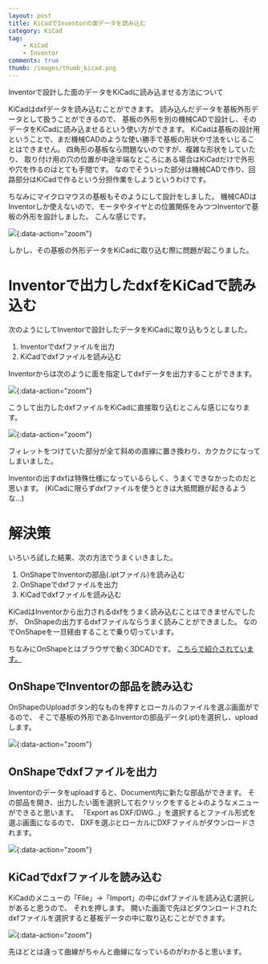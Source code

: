 ```yaml
---
layout: post
title: KiCadでInventorの面データを読み込む
category: KiCad
tag:
    - KiCad
    - Inventor
comments: true
thumb: /images/thumb_kicad.png
---
```

Inventorで設計した面のデータをKiCadに読み込ませる方法について


KiCadはdxfデータを読み込むことができます。
読み込んだデータを基板外形データとして扱うことができるので、
基板の外形を別の機械CADで設計し、そのデータをKiCadに読み込ませるという使い方ができます。
KiCadは基板の設計用ということで、まだ機械CADのような使い勝手で基板の形状や寸法をいじることはできません。
四角形の基板なら問題ないのですが、複雑な形状をしていたり、
取り付け用の穴の位置が中途半端なところにある場合はKiCadだけで外形や穴を作るのはとても手間です。
なのでそういった部分は機械CADで作り、回路部分はKiCadで作るという分担作業をしようというわけです。

ちなみにマイクロマウスの基板もそのようにして設計をしました。
機械CADはInventorしか使えないので、モータやタイヤとの位置関係をみつつInventorで基板の外形を設計しました。
こんな感じです。  

![](/images/mouse_inventor.jpg){:data-action="zoom"}

しかし、その基板の外形データをKiCadに取り込む際に問題が起こりました。


# Inventorで出力したdxfをKiCadで読み込む
次のようにしてInventorで設計したデータをKiCadに取り込もうとしました。

1. Inventorでdxfファイルを出力
2. KiCadでdxfファイルを読み込む

Inventorからは次のように面を指定してdxfデータを出力することができます。

![](/images/indentor_dxf.jpg){:data-action="zoom"}

こうして出力したdxfファイルをKiCadに直接取り込むとこんな感じになります。

![](/images/dxf_kicad1.jpg){:data-action="zoom"}

フィレットをつけていた部分が全て斜めの直線に置き換わり、カクカクになってしまいました。

Inventorの出すdxfは特殊仕様になっているらしく、うまくできなかったのだと思います。
(KiCadに限らずdxfファイルを使うときは大抵問題が起きるような...)

# 解決策
いろいろ試した結果、次の方法でうまくいきました。

1. OnShapeでInventorの部品(.iptファイル)を読み込む
2. OnShapeでdxfファイルを出力
3. KiCadでdxfファイルを読み込む

KiCadはInventorから出力されるdxfをうまく読み込むことはできませんでしたが、
OnShapeの出力するdxfファイルならうまく読みことができました。
なのでOnShapeを一旦経由することで乗り切っています。

ちなみにOnShapeとはブラウザで動く3DCADです。
[こちらで紹介されています。](http://titech-ssr.blog.jp/archives/1034902634.html)

## OnShapeでInventorの部品を読み込む
OnShapeのUploadボタン的なものを押すとローカルのファイルを選ぶ画面がでるので、
そこで基板の外形であるInventorの部品データ(.ipt)を選択し、uploadします。

![](/images/import_ipt.jpg){:data-action="zoom"}

## OnShapeでdxfファイルを出力
Inventorのデータをuploadすると、Document内に新たな部品ができます。
その部品を開き、出力したい面を選択して右クリックをすると↓のようなメニューができると思います。
「Export as DXF/DWG..」を選択するとファイル形式を選ぶ画面になるので、
DXFを選ぶとローカルにDXFファイルがダウンロードされます。

![](/images/dxf_onshape.jpg){:data-action="zoom"}

## KiCadでdxfファイルを読み込む
KiCadのメニューの「File」->「Import」の中にdxfファイルを読み込む選択しがあると思うので、
それを押します。
開いた画面で先ほどダウンロードされたdxfファイルを選択すると基板データの中に取り込むことができます。  

![](/images/dxf_kicad2.jpg){:data-action="zoom"}

先ほどとは違って曲線がちゃんと曲線になっているのがわかると思います。
